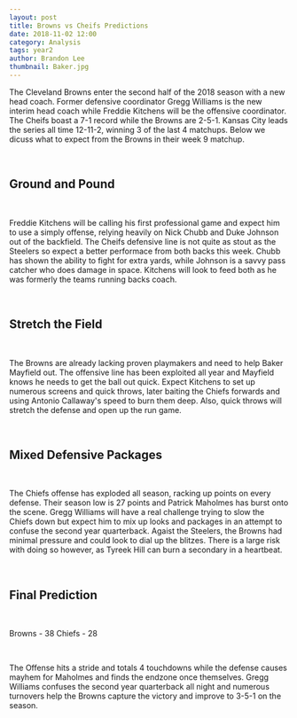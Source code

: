 ```yaml
---
layout: post
title: Browns vs Cheifs Predictions
date: 2018-11-02 12:00
category: Analysis
tags: year2
author: Brandon Lee
thumbnail: Baker.jpg
---
```


The Cleveland Browns enter the second half of the 2018 season with a new head coach. Former defensive coordinator Gregg Williams is the new interim head coach while Freddie Kitchens will be the offensive coordinator. The Cheifs boast a 7-1 record while the Browns are 2-5-1. Kansas City leads the series all time 12-11-2, winning 3 of the last 4 matchups. Below we dicuss what to expect from the Browns in their week 9 matchup.

<br>

## Ground and Pound

<br>

Freddie Kitchens will be calling his first professional game and expect him to use a simply offense, relying heavily on Nick Chubb and Duke Johnson out of the backfield. The Cheifs defensive line is not quite as stout as the Steelers so expect a better performace from both backs this week. Chubb has shown the ability to fight for extra yards, while Johnson is a savvy pass catcher who does damage in space. Kitchens will look to feed both as he was formerly the teams running backs coach.
 
<br>
 
## Stretch the Field

<br>

The Browns are already lacking proven playmakers and need to help Baker Mayfield out. The offensive line has been exploited all year and Mayfield knows he needs to get the ball out quick. Expect Kitchens to set up numerous screens and quick throws, later baiting the Chiefs forwards and using Antonio Callaway's speed to burn them deep. Also, quick throws will stretch the defense and open up the run game.

<br>

## Mixed Defensive Packages

<br>

The Chiefs offense has exploded all season, racking up points on every defense. Their season low is 27 points and Patrick Maholmes has burst onto the scene. Gregg Williams will have a real challenge trying to slow the Chiefs down but expect him to mix up looks and packages in an attempt to confuse the second year quarterback. Agaist the Steelers, the Browns had minimal pressure and could look to dial up the blitzes. There is a large risk with doing so however, as Tyreek Hill can burn a secondary in a heartbeat.

<br>

## Final Prediction 

<br>

Browns - 38
Chiefs - 28

<br>

The Offense hits a stride and totals 4 touchdowns while the defense causes mayhem for Maholmes and finds the endzone once themselves. Gregg Williams confuses the second year quarterback all night and numerous turnovers help the Browns capture the victory and improve to 3-5-1 on the season.

